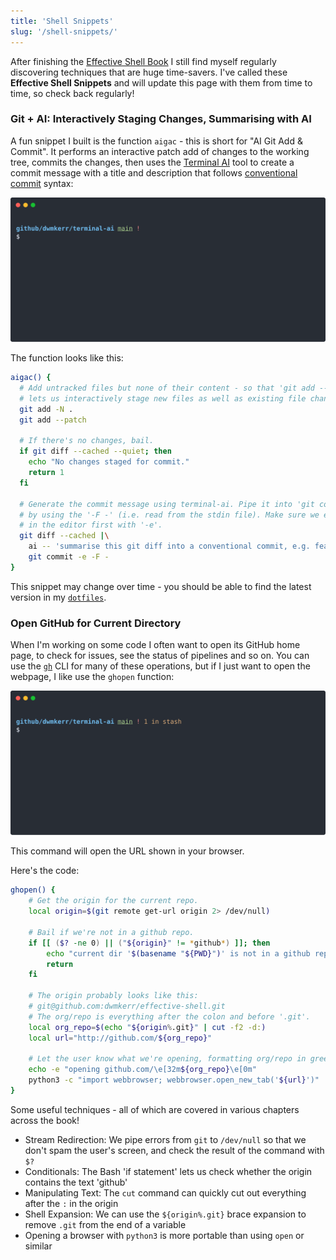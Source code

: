 ```yaml
---
title: 'Shell Snippets'
slug: '/shell-snippets/'
---
```


After finishing the [Effective Shell Book](https://amzn.to/4ho0F91) I still find myself regularly discovering techniques that are huge time-savers. I've called these **Effective Shell Snippets** and will update this page with them from time to time, so check back regularly!

### Git + AI: Interactively Staging Changes, Summarising with AI

A fun snippet I built is the function `aigac` - this is short for "AI Git Add & Commit". It performs an interactive patch add of changes to the working tree, commits the changes, then uses the [Terminal AI](https://github.com/dwmkerr/terminal-ai) tool to create a commit message with a title and description that follows [conventional commit](https://www.conventionalcommits.org/en/v1.0.0/) syntax:

![Demo](./casts/aigac.svg)

The function looks like this:

```bash title="https://github.com/dwmkerr/dotfiles/blob/main/shell.functions.d/aigac.sh"
aigac() {
  # Add untracked files but none of their content - so that 'git add --patch'
  # lets us interactively stage new files as well as existing file changes.
  git add -N .
  git add --patch

  # If there's no changes, bail.
  if git diff --cached --quiet; then
    echo "No changes staged for commit."
    return 1
  fi

  # Generate the commit message using terminal-ai. Pipe it into 'git commit'
  # by using the '-F -' (i.e. read from the stdin file). Make sure we edit it
  # in the editor first with '-e'.
  git diff --cached |\
    ai -- 'summarise this git diff into a conventional commit, e.g. feat(feature): short description\n\nlong description' |\
    git commit -e -F - 
}
```

This snippet may change over time - you should be able to find the latest version in my [`dotfiles`](https://github.com/dwmkerr/dotfiles).

### Open GitHub for Current Directory

When I'm working on some code I often want to open its GitHub home page, to check for issues, see the status of pipelines and so on. You can use the [`gh`](https://github.com/cli/cli) CLI for many of these operations, but if I just want to open the webpage, I like use the `ghopen` function:

![Demo](./casts/ghopen.svg)

This command will open the URL shown in your browser.

Here's the code:

```bash title="https://github.com/dwmkerr/dotfiles/blob/main/shell.functions.d/ghopen.sh"
ghopen() {
    # Get the origin for the current repo.
    local origin=$(git remote get-url origin 2> /dev/null)

    # Bail if we're not in a github repo.
    if [[ ($? -ne 0) || ("${origin}" != *github*) ]]; then
        echo "current dir '$(basename "${PWD}")' is not in a github repo..."
        return
    fi

    # The origin probably looks like this:
    # git@github.com:dwmkerr/effective-shell.git
    # The org/repo is everything after the colon and before '.git'.
    local org_repo=$(echo "${origin%.git}" | cut -f2 -d:)
    local url="http://github.com/${org_repo}"

    # Let the user know what we're opening, formatting org/repo in green, open.
    echo -e "opening github.com/\e[32m${org_repo}\e[0m"
    python3 -c "import webbrowser; webbrowser.open_new_tab('${url}')"
}
```

Some useful techniques - all of which are covered in various chapters across the book!

- Stream Redirection: We pipe errors from `git` to `/dev/null` so that we don't spam the user's screen, and check the result of the command with `$?`
- Conditionals: The Bash 'if statement' lets us check whether the origin contains the text 'github'
- Manipulating Text: The `cut` command can quickly cut out everything after the `:` in the origin
- Shell Expansion: We can use the `${origin%.git}` brace expansion to remove `.git` from the end of a variable
- Opening a browser with `python3` is more portable than using `open` or similar
